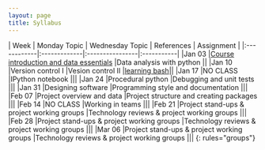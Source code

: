 ```yaml
---
layout: page
title: Syllabus
---
```


| Week  | Monday Topic | Wednesday Topic | References | Assignment |
|:------------|:-------------|:----------------|:-----------|
|Jan 03 |[Course introduction and data essentials](https://drive.google.com/open?id=0B_5opJbPTdCOaTJROC1kdi1xdjg)   |Data analysis with python  ||
|Jan 10 |Version control I   |Vesion control II  |[learning bash](http://linuxcommand.org/learning_the_shell.php)||
|Jan 17 |NO CLASS   |IPython notebook  |||
|Jan 24 |Procedural python   |Debugging and unit tests  |||
|Jan 31 |Designing software   |Programming style and documentation  |||
|Feb 07 |Project overview and data   |Project structure and creating packages  |||
|Feb 14 |NO CLASS   |Working in teams  |||
|Feb 21 |Project stand-ups & project working groups   |Technology reviews & project working groups  |||
|Feb 28 |Project stand-ups & project working groups   |Technology reviews & project working groups  |||
|Mar 06 |Project stand-ups & project working groups   |Technology reviews & project working groups  |||
{: rules="groups"}

